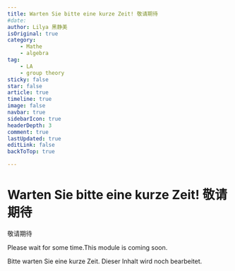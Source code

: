 ```yaml
---
title: Warten Sie bitte eine kurze Zeit! 敬请期待
#date: 
author: Lilya 黑静美
isOriginal: true
category: 
    - Mathe
    - algebra
tag:
    - LA
    - group theory
sticky: false
star: false
article: true
timeline: true
image: false
navbar: true
sidebarIcon: true
headerDepth: 3
comment: true
lastUpdated: true
editLink: false
backToTop: true

---
```


# Warten Sie bitte eine kurze Zeit! 敬请期待

 敬请期待

Please wait for some time.This module is coming soon. 

Bitte warten Sie eine kurze Zeit. Dieser Inhalt wird noch bearbeitet.